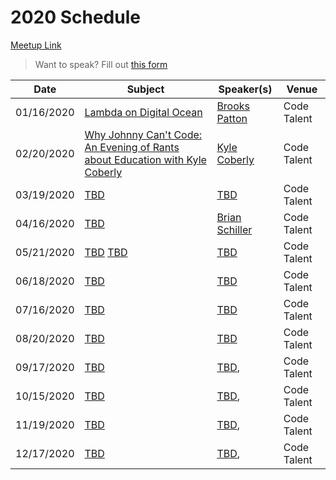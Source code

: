 # 2020 Schedule

[Meetup Link](http://www.meetup.com/Node-js-Denver-Boulder/)

> Want to speak? Fill out [this form](https://docs.google.com/forms/d/e/1FAIpQLSf-iiIfFMhoRLkmOSFpVMNFwC2DQTM0MVtwiPswU5vVhfV83w/viewform?usp=sf_link)

| Date       | Subject                                                                                         | Speaker(s)                                                  | Venue       |
|------------|-------------------------------------------------------------------------------------------------|----------------------------------------------------------|-------------|
| 01/16/2020 | [Lambda on Digital Ocean](https://www.meetup.com/Node-js-Denver-Boulder/events/qjvqlrybccbvb/) | [Brooks Patton](https://www.linkedin.com/in/brookspatton/) | Code Talent |
| 02/20/2020 | [Why Johnny Can't Code: An Evening of Rants about Education with Kyle Coberly](https://www.meetup.com/Node-js-Denver-Boulder/events/qjvqlrybcdbbc/) | [Kyle Coberly](https://kylecoberly.com/) | Code Talent                 |
| 03/19/2020 | [TBD](https://www.meetup.com/Node-js-Denver-Boulder/events/qjvqlrybcfbzb/)  | [TBD]() | Code Talent                 |
| 04/16/2020 | [TBD](https://www.meetup.com/Node-js-Denver-Boulder/events/qjvqlrybcgbvb/)  | [Brian Schiller](https://www.linkedin.com/in/bgschiller/) | Code Talent                 |
| 05/21/2020 | [TBD](https://www.meetup.com/Node-js-Denver-Boulder/events/qjvqlrybchbcc/) [TBD](https://www.meetup.com/Node-js-Denver-Boulder/events/qjvqlrybchbcc/) | [TBD]() | Code Talent
| 06/18/2020 | [TBD](https://www.meetup.com/Node-js-Denver-Boulder/events/qjvqlrybcjbxb/) | [TBD]() | Code Talent |
| 07/16/2020 | [TBD](https://www.meetup.com/Node-js-Denver-Boulder/events/qjvqlrybckbvb/) | [TBD]() | Code Talent |
| 08/20/2020 | [TBD](https://www.meetup.com/Node-js-Denver-Boulder/events/qjvqlrybclbbc/) | [TBD]() | Code Talent |
| 09/17/2020 | [TBD]() | [TBD](), | Code Talent
| 10/15/2020 | [TBD](https://www.meetup.com/Node-js-Denver-Boulder/events/qjvqlrybcnbtb/) | [TBD](), | Code Talent 
| 11/19/2020 | [TBD](https://www.meetup.com/Node-js-Denver-Boulder/events/qjvqlrybcpbzb/) | [TBD](), | Code Talent 
| 12/17/2020 | [TBD](https://www.meetup.com/Node-js-Denver-Boulder/events/qjvqlrybcqbwb/) | [TBD](), | Code Talent 
